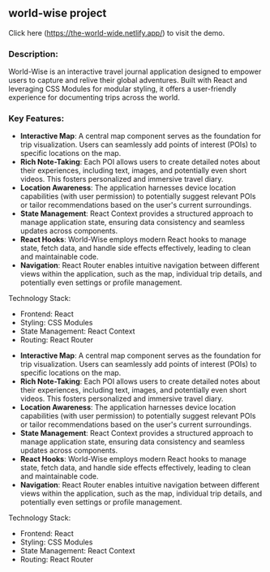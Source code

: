 ## world-wise project

Click here (https://the-world-wide.netlify.app/) to visit the demo.

### Description:

World-Wise is an interactive travel journal application designed to empower users to capture and relive their global adventures. Built with React and leveraging CSS Modules for modular styling, it offers a user-friendly experience for documenting trips across the world.

### Key Features:

- **Interactive Map**: A central map component serves as the foundation for trip visualization. Users can seamlessly add points of interest (POIs) to specific locations on the map.
- **Rich Note-Taking**: Each POI allows users to create detailed notes about their experiences, including text, images, and potentially even short videos. This fosters personalized
  and immersive travel diary.
- **Location Awareness**: The application harnesses device location capabilities (with user permission) to potentially suggest relevant POIs or tailor recommendations based on the
  user's current surroundings.
- **State Management**: React Context provides a structured approach to manage application state, ensuring data consistency and seamless updates across components.
- **React Hooks**: World-Wise employs modern React hooks to manage state, fetch data, and handle side effects effectively, leading to clean and maintainable code.
- **Navigation**: React Router enables intuitive navigation between different views within the application, such as the map, individual trip details, and potentially even settings or
  profile management.

Technology Stack:

- Frontend: React
- Styling: CSS Modules
- State Management: React Context
- Routing: React Router

* **Interactive Map**: A central map component serves as the foundation for trip visualization. Users can seamlessly add points of interest (POIs) to specific locations on the map.
* **Rich Note-Taking**: Each POI allows users to create detailed notes about their experiences, including text, images, and potentially even short videos. This fosters personalized
  and immersive travel diary.
* **Location Awareness**: The application harnesses device location capabilities (with user permission) to potentially suggest relevant POIs or tailor recommendations based on the
  user's current surroundings.
* **State Management**: React Context provides a structured approach to manage application state, ensuring data consistency and seamless updates across components.
* **React Hooks**: World-Wise employs modern React hooks to manage state, fetch data, and handle side effects effectively, leading to clean and maintainable code.
* **Navigation**: React Router enables intuitive navigation between different views within the application, such as the map, individual trip details, and potentially even settings or
  profile management.

Technology Stack:

- Frontend: React
- Styling: CSS Modules
- State Management: React Context
- Routing: React Router
